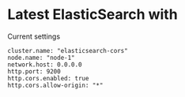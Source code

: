 # Latest ElasticSearch with 

Current settings

```
cluster.name: "elasticsearch-cors"
node.name: "node-1"
network.host: 0.0.0.0
http.port: 9200
http.cors.enabled: true
http.cors.allow-origin: "*"
```
